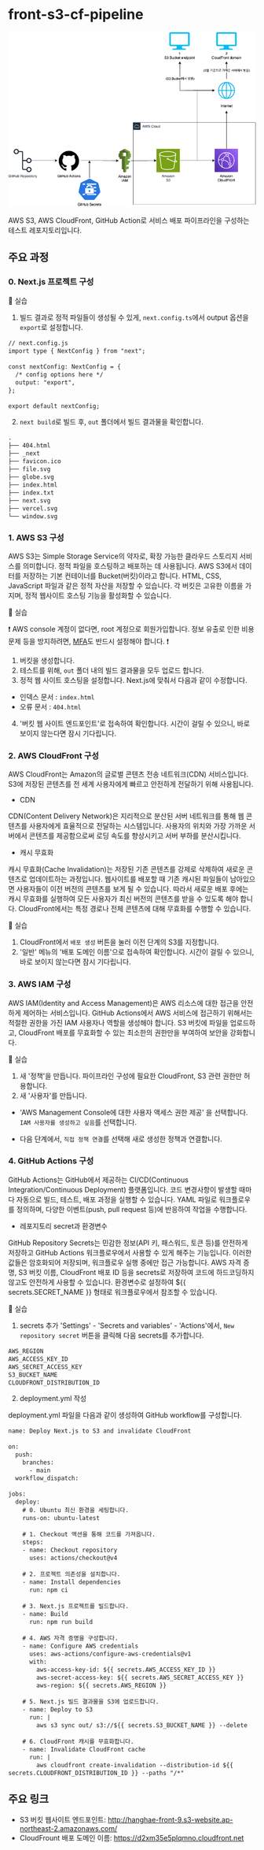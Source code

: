 # front-s3-cf-pipeline

![img](/public/readmd/cloudfront.png)

AWS S3, AWS CloudFront, GitHub Action로 서비스 배포 파이프라인을 구성하는 테스트 레포지토리입니다.

## 주요 과정

### 0. Next.js 프로젝트 구성

🔨 실습

1. 빌드 결과로 정적 파일들이 생성될 수 있게, `next.config.ts`에서 output 옵션을 `export`로 설정합니다.

```
// next.config.js
import type { NextConfig } from "next";

const nextConfig: NextConfig = {
  /* config options here */
  output: "export",
};

export default nextConfig;
```

2. `next build`로 빌드 후, `out` 폴더에서 빌드 결과물을 확인합니다.

```
.
├── 404.html
├── _next
├── favicon.ico
├── file.svg
├── globe.svg
├── index.html
├── index.txt
├── next.svg
├── vercel.svg
└── window.svg
```

### 1. AWS S3 구성

AWS S3는 Simple Storage Service의 약자로, 확장 가능한 클라우드 스토리지 서비스를 의미합니다. 정적 파일을 호스팅하고 배포하는 데 사용됩니다. AWS S3에서 데이터를 저장하는 기본 컨테이너를 Bucket(버킷)이라고 합니다. HTML, CSS, JavaScript 파일과 같은 정적 자산을 저장할 수 있습니다. 각 버킷은 고유한 이름을 가지며, 정적 웹사이트 호스팅 기능을 활성화할 수 있습니다.

🔨 실습

❗️ AWS console 계정이 없다면, root 계정으로 회원가입합니다. 정보 유출로 인한 비용 문제 등을 방지하려면, [MFA](https://docs.aws.amazon.com/IAM/latest/UserGuide/enable-mfa-for-root.html)도 반드시 설정해야 합니다. ❗️

1. 버킷을 생성합니다.
2. 테스트를 위해, `out` 폴더 내의 빌드 결과물을 모두 업로드 합니다.
3. 정적 웹 사이트 호스팅을 설정합니다.
   Next.js에 맞춰서 다음과 같이 수정합니다.

- 인덱스 문서 : `index.html`
- 오류 문서 : `404.html`

4. '버킷 웹 사이트 엔드포인트'로 접속하여 확인합니다. 시간이 걸릴 수 있으니, 바로 보이지 않는다면 잠시 기다립니다.

### 2. AWS CloudFront 구성

AWS CloudFront는 Amazon의 글로벌 콘텐츠 전송 네트워크(CDN) 서비스입니다. S3에 저장된 콘텐츠를 전 세계 사용자에게 빠르고 안전하게 전달하기 위해 사용됩니다.

- CDN

CDN(Content Delivery Network)은 지리적으로 분산된 서버 네트워크를 통해 웹 콘텐츠를 사용자에게 효율적으로 전달하는 시스템입니다. 사용자의 위치와 가장 가까운 서버에서 콘텐츠를 제공함으로써 로딩 속도를 향상시키고 서버 부하를 분산시킵니다.

- 캐시 무효화

캐시 무효화(Cache Invalidation)는 저장된 기존 콘텐츠를 강제로 삭제하여 새로운 콘텐츠로 업데이트하는 과정입니다. 웹사이트를 배포할 때 기존 캐시된 파일들이 남아있으면 사용자들이 이전 버전의 콘텐츠를 보게 될 수 있습니다. 따라서 새로운 배포 후에는 캐시 무효화를 실행하여 모든 사용자가 최신 버전의 콘텐츠를 받을 수 있도록 해야 합니다. CloudFront에서는 특정 경로나 전체 콘텐츠에 대해 무효화를 수행할 수 있습니다.

🔨 실습

1. CloudFront에서 `배포 생성` 버튼을 눌러 이전 단계의 S3를 지정합니다.
2. '일반' 메뉴의 '배포 도메인 이름'으로 접속하여 확인합니다. 시간이 걸릴 수 있으니, 바로 보이지 않는다면 잠시 기다립니다.

### 3. AWS IAM 구성

AWS IAM(Identity and Access Management)은 AWS 리소스에 대한 접근을 안전하게 제어하는 서비스입니다. GitHub Actions에서 AWS 서비스에 접근하기 위해서는 적절한 권한을 가진 IAM 사용자나 역할을 생성해야 합니다. S3 버킷에 파일을 업로드하고, CloudFront 배포를 무효화할 수 있는 최소한의 권한만을 부여하여 보안을 강화합니다.

🔨 실습

1. 새 '정책'을 만듭니다. 파이프라인 구성에 필요한 CloudFront, S3 관련 권한만 허용합니다.
2. 새 '사용자'를 만듭니다.

- 'AWS Management Console에 대한 사용자 액세스 권한 제공' 을 선택합니다.
  `IAM 사용자를 생성하고 싶음`를 선택합니다.

- 다음 단계에서, `직접 정책 연결`를 선택해 새로 생성한 정책과 연결합니다.

### 4. GitHub Actions 구성

GitHub Actions는 GitHub에서 제공하는 CI/CD(Continuous Integration/Continuous Deployment) 플랫폼입니다. 코드 변경사항이 발생할 때마다 자동으로 빌드, 테스트, 배포 과정을 실행할 수 있습니다. YAML 파일로 워크플로우를 정의하며, 다양한 이벤트(push, pull request 등)에 반응하여 작업을 수행합니다.

- 레포지토리 secret과 환경변수

GitHub Repository Secrets는 민감한 정보(API 키, 패스워드, 토큰 등)를 안전하게 저장하고 GitHub Actions 워크플로우에서 사용할 수 있게 해주는 기능입니다. 이러한 값들은 암호화되어 저장되며, 워크플로우 실행 중에만 접근 가능합니다. AWS 자격 증명, S3 버킷 이름, CloudFront 배포 ID 등을 secrets로 저장하여 코드에 하드코딩하지 않고도 안전하게 사용할 수 있습니다. 환경변수로 설정하여 ${{ secrets.SECRET_NAME }} 형태로 워크플로우에서 참조할 수 있습니다.

🔨 실습

1. secrets 추가
   'Settings' - 'Secrets and variables' - 'Actions'에서, `New repository secret` 버튼을 클릭해 다음 secrets를 추가합니다.

```
AWS_REGION
AWS_ACCESS_KEY_ID
AWS_SECRET_ACCESS_KEY
S3_BUCKET_NAME
CLOUDFRONT_DISTRIBUTION_ID
```

2. deployment.yml 작성

deployment.yml 파일을 다음과 같이 생성하여 GitHub workflow를 구성합니다.

```
name: Deploy Next.js to S3 and invalidate CloudFront

on:
  push:
    branches:
      - main
  workflow_dispatch:

jobs:
  deploy:
    # 0. Ubuntu 최신 환경을 세팅합니다.
    runs-on: ubuntu-latest

    # 1. Checkout 액션을 통해 코드를 가져옵니다.
    steps:
    - name: Checkout repository
      uses: actions/checkout@v4

    # 2. 프로젝트 의존성을 설치합니다.
    - name: Install dependencies
      run: npm ci

    # 3. Next.js 프로젝트를 빌드합니다.
    - name: Build
      run: npm run build

    # 4. AWS 자격 증명을 구성합니다.
    - name: Configure AWS credentials
      uses: aws-actions/configure-aws-credentials@v1
      with:
        aws-access-key-id: ${{ secrets.AWS_ACCESS_KEY_ID }}
        aws-secret-access-key: ${{ secrets.AWS_SECRET_ACCESS_KEY }}
        aws-region: ${{ secrets.AWS_REGION }}

    # 5. Next.js 빌드 결과물을 S3에 업로드합니다.
    - name: Deploy to S3
      run: |
        aws s3 sync out/ s3://${{ secrets.S3_BUCKET_NAME }} --delete

    # 6. CloudFront 캐시를 무효화합니다.
    - name: Invalidate CloudFront cache
      run: |
        aws cloudfront create-invalidation --distribution-id ${{ secrets.CLOUDFRONT_DISTRIBUTION_ID }} --paths "/*"
```

## 주요 링크

- S3 버킷 웹사이트 엔드포인트: http://hanghae-front-9.s3-website.ap-northeast-2.amazonaws.com/
- CloudFrount 배포 도메인 이름: https://d2xm35e5plqmno.cloudfront.net
